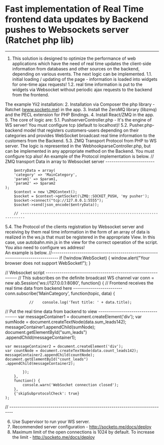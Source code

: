 # Fast implementation of Real Time frontend data updates by Backend pushes to Websockets server (Ratchet php lib)
-----------------------------------------------------------------------------------------------

1. This solution is designed to optimize the performance of web applications which have the need of real time updates the client-side information from databases and other sources on the backend, depending on various events.
The next logic can be implemented.
1.1. initial loading / updating of the page - information is loaded into widgets for one-time ajax requests!
1.2. real time information is put to the widgets via Websocket without periodic ajax requests to the backend from the frontend.

The example Yii2 installation:
2. Installation via Composer the php library - Ratchet (www.socketo.me) in the app.
3. Install the ZeroMQ library (libzmq) and the PECL extension for PHP Bindings.
4. Install React/ZMQ in the app.
5. The core of logic are:
5.1. PushserverController.php - It's the engine of WS server! You must configure tcp (default to localhost)!
5.2. Pusher.php-backend model that registers customers-users depending on their categories and provides WebSocket broadcast real time information to the customers from the Backend.
5.3. ZMQ Transport Protocol from PHP to WS server. The logic is represented in the WebhookparseController.php, but can be implemented in any appropriate method on the Backend.
You must configure tcp also!
An example of the Protocol implementation is below.
// ZMQ transport Data in array to Websocket server -------------------------
                        
        $entryData = array(
        'category' => 'MainCategory',
        'param1' => $param1,
        'param2' => $param2        
    );
        $context = new \ZMQContext();
        $socket = $context->getSocket(\ZMQ::SOCKET_PUSH, 'my pusher');
        $socket->connect("tcp://127.0.0.1:5555");
        $socket->send(json_encode($entryData));
            
        // ------------------------------------------------------------------------
        
5.4. The Protocol of the clients registration by Websocket server and receiving by them real time information in the form of an array of data is realized in the ws.js that must be registered in the appropriate View. In this case, use autobahn.min.js in the view for the correct operation of the script. 
You also need to configure ws address!        
An example is below.
//---------------------------------------------------------------------------------
if (!window.WebSocket) {
    window.alert("Your browser does not support WebSocket!");
}

// Websocket script ---------------------------------------------------------------
// This subscribes on the definite broadcast WS channel
    var conn = new ab.Session('ws://127.0.0.1:8080',
        function() {
// Frontend receives the real time data from backend here -------------------------
            conn.subscribe('MainCategory', function(topic, data) {
                
               //    console.log('Test title: ' + data.title);
                
// Put the real time data from backend to view ------------------------------------
    var messageContainer1 = document.createElement('div');
    var sumNode = document.createTextNode(data.sum_leads142);
    messageContainer1.appendChild(sumNode);
    document.getElementById("sum_leads")
    .appendChild(messageContainer1); 
                
    var messageContainer2 = document.createElement('div');
    var countNode = document.createTextNode(data.count_leads142);
    messageContainer2.appendChild(countNode);
    document.getElementById("count_leads")
    .appendChild(messageContainer2); 
    
            });
        },
        function() {
            console.warn('WebSocket connection closed');
        },
        {'skipSubprotocolCheck': true}
    );

// --------------------------------------------------------------------------------

6. Use Supervisor to run your WS server.
7. Recommended server configuration - http://socketo.me/docs/deploy
8. Maximum limit of the open connections is 1024 by default. To increase the limit - http://socketo.me/docs/deploy
